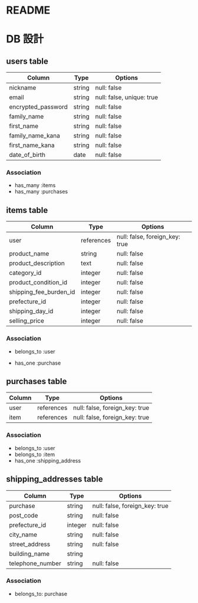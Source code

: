# README

<!--
This README would normally document whatever steps are necessary to get the
application up and running.

Things you may want to cover:

- Ruby version

- System dependencies

- Configuration

- Database creation

- Database initialization

- How to run the test suite

- Services (job queues, cache servers, search engines, etc.)

- Deployment instructions

- ... -->

# DB 設計

## users table

<!-- テーブル名にはsがつく。複数のデータが入るから。 -->

<!-- 登録 -->

| Column             | Type   | Options                   |
| ------------------ | ------ | ------------------------- |
| nickname           | string | null: false               |
| email              | string | null: false, unique: true |
| encrypted_password | string | null: false               |
| family_name        | string | null: false               |
| first_name         | string | null: false               |
| family_name_kana   | string | null: false               |
| first_name_kana    | string | null: false               |
| date_of_birth      | date   | null: false               |

### Association

- has_many :items
- has_many :purchases
<!-- 複数形の時だけSがつく -->

## items table

<!-- 出品 -->

| Column                 | Type       | Options                        |
| ---------------------- | ---------- | ------------------------------ |
| user                   | references | null: false, foreign_key: true |
| product_name           | string     | null: false                    |
| product_description    | text       | null: false                    |
| category_id            | integer    | null: false                    |
| product_condition_id   | integer    | null: false                    |
| shipping_fee_burden_id | integer    | null: false                    |
| prefecture_id          | integer    | null: false                    |
| shipping_day_id        | integer    | null: false                    |
| selling_price          | integer    | null: false                    |

### Association

- belongs_to :user
<!-- １つの商品は1人のユーザーによって出品されている（属している） -->
- has_one :purchase
  <!-- １つの商品は１回だけ購入できる（属している） -->
  <!-- itemがuserに属する　belongs_toに外部キーを書く -->
  <!-- 親の方のテーブルにhas_oneを書く -->

## purchases table

<!-- 購入管理テーブル　誰が何を -->

| Column | Type       | Options                        |
| ------ | ---------- | ------------------------------ |
| user   | references | null: false, foreign_key: true |
| item   | references | null: false, foreign_key: true |

<!-- カラムは１つのデータが入るから単数系 -->

<!-- 外部キー　テーブル同士の結びつき  -->

### Association

- belongs_to :user
- belongs_to :item
- has_one :shipping_address
  <!-- 1対1 親がpurchases子が shipping_addresses -->
  <!-- 外部キーテーブル同士の結びつき　属する側に属される側のテーブル名_id | -->

## shipping_addresses table

<!-- 配送先 -->

| Column           | Type    | Options                        |
| ---------------- | ------- | ------------------------------ |
| purchase         | string  | null: false, foreign_key: true |
| post_code        | string  | null: false                    |
| prefecture_id    | integer | null: false                    |
| city_name        | string  | null: false                    |
| street_address   | string  | null: false                    |
| building_name    | string  |                                |
| telephone_number | string  | null: false                    |

### Association

- belongs_to: purchase
